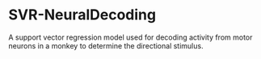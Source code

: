 # SVR-NeuralDecoding
A support vector regression model used for decoding activity from motor neurons in a monkey to determine the directional stimulus. 
